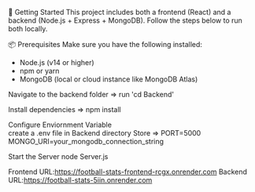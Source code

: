 🚀 Getting Started
This project includes both a frontend (React) and a backend (Node.js + Express + MongoDB). Follow the steps below to run both locally.

📦 Prerequisites
Make sure you have the following installed:
- Node.js (v14 or higher)
- npm or yarn
- MongoDB (local or cloud instance like MongoDB Atlas)

Navigate to the backend folder =>
    run 'cd Backend'

Install dependencies =>
    npm install

Configure Enviornment Variable    
    create a .env file in Backend directory
    Store =>
      PORT=5000
      MONGO_URI=your_mongodb_connection_string

Start the Server
  node Server.js






Frontend URL:https://football-stats-frontend-rcgx.onrender.com
Backend URL:https://football-stats-5iin.onrender.com
